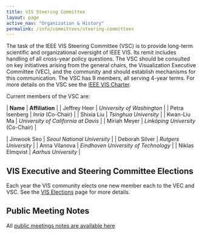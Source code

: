 ```yaml
---
title: VIS Steering Committee
layout: page
active_nav: "Organization & History"
permalink: /info/committees/steering-committees
---
```


The task of the IEEE VIS Steering Committee (VSC) is to provide long-term scientific and organizational oversight of IEEE VIS.  Its remit includes handling of all cross-year policy questions. The VSC should be consulted on key initiatives arising from the general chairs, the Visualization Executive Committee (VEC), and the community and should establish mechanisms for this communication. The VSC has 9 members, all serving 4-year terms. For more details on the VSC see the [IEEE VIS Charter](https://drive.google.com/file/d/1CzoEKf0CiHvybLsB44OcoD9OFiCTT210/view?usp=sharing).

Current members of the VSC are:

| **Name** | **Affiliation** |
| Jeffrey Heer | *University of Washington* |
| Petra Isenberg | *Inria* (Co-Chair) |
| Shixia Liu | *Tsinghua University* |
| Kwan-Liu Ma | *University of California at Davis* |
| Miriah Meyer | *Linköping University* (Co-Chair) |
<!-- | Stephen North | *Infovisible* (Co-Chair) | -->
| Jinwook Seo | *Seoul National University* |
| Deborah Silver | *Rutgers University* |
| Anna Vilanova | *Eindhoven University of Technology* |
| Niklas Elmqvist | *Aarhus University* |


## VIS Executive and Steering Committee Elections
Each year the VIS community elects one new member each to the VEC and VSC. 
See the [VIS Elections](/year/2024/info/elections) page for more details.

## Public Meeting Notes  
All [public meetings notes are available here](https://drive.google.com/drive/folders/1sgjPLu9JwmyjHzWhHSx82U_BdcODBSH1?usp=sharing)
